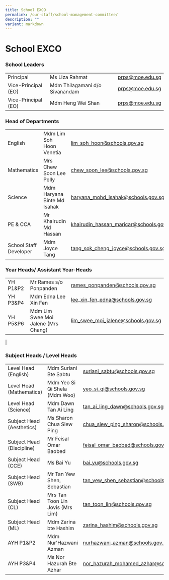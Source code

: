 ```yaml
---
title: School EXCO
permalink: /our-staff/school-management-committee/
description: ""
variant: markdown
---
```

<h1><b>School EXCO</b></h1>


<h3>School Leaders</h3>

|  |  |  |
| -------- | -------- | -------- |
| Principal   | Ms Liza Rahmat    | [prps@moe.edu.sg](mailto:prps@moe.edu.sg)|
|Vice-Principal (EO)|Mdm Thilagamani d/o Sivanandam|[prps@moe.edu.sg](mailto:prps@moe.edu.sg)|
|Vice-Principal (EO)|Mdm Heng Wei Shan|[prps@moe.edu.sg](mailto:prps@moe.edu.sg)|


<h3>Head of Departments</h3>

|  |  |  |
| -------- | -------- | -------- |
| English     | Mdm Lim Soh Hoon Venetia  | [lim_soh_hoon@schools.gov.sg ](mailto:lim_soh_hoon@schools.gov.sg )  |
|Mathematics|Mrs Chew Soon Lee Polly|[chew_soon_lee@schools.gov.sg](mailto:chew_soon_lee@schools.gov.sg)|
|Science|Mdm Haryana Binte Md Isahak|[haryana_mohd_isahak@schools.gov.sg](mailto:haryana_mohd_isahak@schools.gov.sg)|
|PE &amp; CCA|Mr Khairudin Md Hassan|[khairudin_hassan_maricar@schools.gov.sg](mailto:khairudin_hassan_maricar@schools.gov.sg)|
|School Staff Developer|Mdm Joyce Tang|[tang_sok_cheng_joyce@schools.gov.sg](mailto:tang_sok_cheng_joyce@schools.gov.sg)|

<h3>Year Heads/ Assistant Year-Heads</h3>

|  |  | |
| -------- | -------- | -------- |
| YH P1&amp;P2   | Mr Rames s/o Ponpanden    | [rames_ponpanden@schools.gov.sg](mailto:rames_ponpaden@schools.gov.sg)    |
| YH P3&amp;P4   | Mdm Edna Lee Xin Fen    | [lee_xin_fen_edna@schools.gov.sg](mailto:lee_xin_find_edna@schools.gov.sg)    |
|YH P5&amp;P6 |Mdm Lim Swee Moi Jalene (Mrs Chang)|[lim_swee_moi_jalene@schools.gov.sg](mailto:lim_swee_moi_jalene@schools.gov.sg)
|

<h3>Subject Heads / Level Heads</h3>

| |  |  |
| -------- | -------- | -------- |
| Level Head (English)   | Mdm Suriani Bte Sabtu    | [suriani_sabtu@schools.gov.sg](mailto:suriani_sabtu@schools.gov.sg )   |
|Level Head (Mathematics)|Mdm Yeo Si Qi Shela (Mdm Woo)|[yeo_si_qi@schools.gov.sg](mailto:yeo_si_qi@schools.gov.sg )|
|Level Head (Science)|Mdm Dawn Tan Ai Ling|[tan_ai_ling_dawn@schools.gov.sg](mailto:tan_ai_ling_dawn@schools.gov.sg)|
|Subject Head (Aesthetics)|Ms Sharon Chua Siew Ping|[chua_siew_ping_sharon@schools.gov.sg](mailto:chua_siew_ping_sharon@schools.gov.sg)|
|Subject Head (Discipline)|Mr Feisal Omar Baobed| [feisal_omar_baobed@schools.gov.sg](mailto:feisal_omar_baobed@schools.gov.sg)|
|Subject Head (CCE)|Ms Bai Yu| [bai_yu@schools.gov.sg](mailto:bai_yu@schools.gov.sg)|
|Subject Head (SWB)|Mr Tan Yew Shen, Sebastian|[tan_yew_shen_sebastian@schools.gov.sg](mailto:tan_yew_shen_sebastian@schools.gov.sg)|
|Subject Head (CL)|Mrs Tan Toon Lin Jovis (Mrs Lim)|[tan_toon_lin@schools.gov.sg](mailto:tan_toon_lin@schools.gov.sg)|
|Subject Head (ML)|Mdm Zarina bte Hashim|[zarina_hashim@schools.gov.sg](mailto:zarina_hashim@schools.gov.sg)|
|AYH P1&amp;P2|Mdm Nur'Hazwani Azman|[nurhazwani_azman@schools.gov.sg](mailto:nurhazwani_azman@schools.gov.sg)|
|AYH P3&amp;P4|Ms Nor Hazurah Bte Azhar|[nor_hazurah_mohamed_azhar@schools.gov.sg](mailto:nor_hazurah_mohamed_azhar@schools.gov.sg)|
